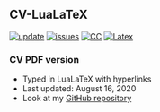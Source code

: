 ## CV-LuaLaTeX

[![update](https://img.shields.io/badge/latest%20update-August%202020-orange.svg)](https://github.com/carlacisternasg/CV-LuaLaTeX/blob/master/CV-Carla-Cisternas.pdf) [![issues](https://img.shields.io/badge/issues-0-yellow.svg)](https://github.com/carlacisternasg/CV-LuaLaTeX/issues) [![CC](https://img.shields.io/badge/license-CC--BY--4.0-black)](https://github.com/carlacisternasg/CV-LuaLaTeX/blob/master/LICENSE.txt) [![Latex](https://img.shields.io/badge/Made%20with-LaTeX-1f425f.svg)](https://www.latex-project.org/) 

### CV PDF version 
- Typed in LuaLaTeX with hyperlinks
- Last updated: August 16, 2020
- Look at my [GitHub repository](https://github.com/carlacisternasg/CV-LuaLaTeX/blob/master/CV-Carla-Cisternas.pdf)
